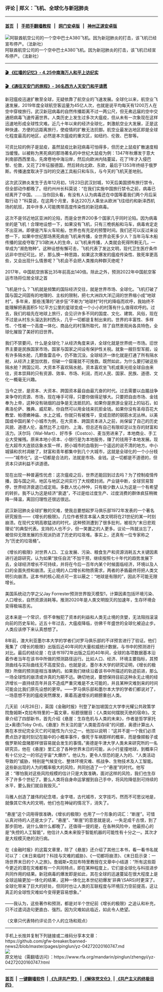 ### 评论 | 郑义：飞机、全球化与新冠肺炎
------------------------

#### [首页](https://github.com/gfw-breaker/banned-news2/blob/master/README.md) &nbsp;&nbsp;|&nbsp;&nbsp; [手把手翻墙教程](https://github.com/gfw-breaker/guides/wiki) &nbsp;&nbsp;|&nbsp;&nbsp; [网门安卓版](https://github.com/oGate2/oGate) &nbsp;&nbsp;|&nbsp;&nbsp; [神州正道安卓版](https://github.com/SzzdOgate/update) 



<div id="headerimg">
 <img alt="阿联酋航空公司的一个空中巴士A380飞机。因为新冠肺炎的打击，该飞机已经宣布停产。（法新社）" src="https://www.rfa.org/mandarin/pinglun/zhengyi/yz-04272020160747.html/000_1QV7K8.jpg/@@images/dd0b0437-c8b2-4ede-b1fa-c6ce8524d44d.jpeg" title="阿联酋航空公司的一个空中巴士A380飞机。因为新冠肺炎的打击，该飞机已经宣布停产。（法新社）"/>
 <div id="headerimgcontents">
  <div id="headerimgcaption">
   <span>
    阿联酋航空公司的一个空中巴士A380飞机。因为新冠肺炎的打击，该飞机已经宣布停产。（法新社）
   </span>
   <!-- zoomattribute -->
  </div>
  <!-- headerimgcaption -->
 </div>
 <!-- headerimagecontents -->
</div>

<hr/>


#### [ 🎬  《红墙的记忆》- 4.25中南海万人和平上访纪实](http://141.164.63.187:10000/videos/legend/425.html)

 #### [ 🎬  《通往天安门的旅程》- 36名西方人天安门和平请愿 ](http://141.164.63.187:10000/videos/legend/JTT.html)

<div id="storytext">
 <div>
  <div class="slot_header">
  </div>
 </div>
 <p>
  新冠瘟疫迅速扩散至全球，无疑依靠了航空业的飞速发展。全球化以来，航空业飞速发展，2019年度全球航空客运量为45亿人次，也就是说平均每天有1200万人在空中穿梭旅行。武汉新冠病毒的自然传播距离不过一两公尺，但无弗远届的空中交通把病毒飞速传遍世界。人类历史上发生过多次大瘟疫，但从未有一次象现在这样迅速地形成全球性灾难。近几十年以来的经济全球化，刺激航空业大发展，正是这种快速、方便的远距离旅行，使疫情的扩散无法抗御。航空业最发达地区即是全球化程度最高的地区，必然是本次瘟疫的重灾区，如纽约、伦敦、巴黎等。
  <br/>
  <br/>
  可资比较的例子是鼠疫，虽然鼠疫比新冠病毒可怕得多，但历史上鼠疫扩散速度相当缓慢。以被称为黑死病的那场著名的中世纪大鼠疫为例：1347年秋爆发于意大利南部西西里岛，先席卷地中海沿岸，然后向欧洲内陆蔓延，花了1年才入侵巴黎、伦敦，又花了2年征服德国，然后转向北欧、东欧，最后于1353年终结于俄罗斯。传播速度取决于当时的交通工具船只和车队，与今天的飞机天差地别。
  <br/>
  <br/>
  这次武汉肺炎发生于去年12月初，1月23日武汉封城，10天后美国颁布旅行禁令，但全部动作都晚了。纽约州州长科莫说：“在我们实施中国旅行禁令之前，病毒已经离开了中国。……当你回头看，有没有人认为病毒还在中国等着我们两个月后采取行动？”科莫说，在这两个月里，多达220万人乘坐从欧洲飞往纽约和新泽西机场的航班，其中许多人可能携带高度传染性的新冠病毒。
  <br/>
  <br/>
  这次不是邻近地区亚洲的沦陷，而是全世界200多个国家几乎同时沦陷。因为病毒坐的是飞机！合理地设想一下，如果没有飞机，只有三桅帆船和马车，病毒肯定走不出亚洲。即便是汽车火车轮船，世界也有充足的预警时间。我们还可以反过来设想一下，如果中世纪那场黑死病由飞机来传播，全世界会死多少人？当年马车木船传播的鼠疫夺取了1/3欧洲人的生命，以飞机来传播，人类就会死得所剩无几，一举成为“濒危物种”。这种设想有懈可击，飞机代表了发达文明，现代卫生医疗条件远非中世纪可比。好，那么换一种思路，如果这次爆发的瘟疫传染性、致死率更高些，又会出现什么情景呢？飞机会不会把人类推向种群灭绝呢？
  <br/>
  <br/>
  2017年，中国航空旅客比35年前高出140倍。除此之外，预测2022年中国航空客运市场将位居全球之首
  <br/>
  <br/>
  飞机是什么？飞机就是频繁的国际经济交往，就是世界市场、全球化。飞机打破了国与国之间固有的地理的、主权的限制，把七大洲四大洋辽阔的世界缩小成“地球村”。多年来，那些浅薄的“进步狂”不断为“地球村”时代的降临而欢呼，我始终不能理解把表面积5·1亿平方公里的星球变成一个小小的村落有什么值得欢呼的。过去，我们的祖先在地球上旅行，会见识许多不同的国度、文化、建筑、风俗，现在不过是从村东头溜达到村西头，几乎一切都是复制出来的。世界的丰富性、多样性、个性被一个高度一体化、商品化的村落所取代，除了自然景观尚各具特色，全球化摧毁了美好的旧世界。
  <br/>
  <br/>
  我们不禁要问，什么是全球化？从经济角度来讲，全球化就是世界统一市场。旧世界主要是民族国家市场，国家与国家之间设有保护性关税。就象一艘巨型军舰，设有许多隔水舱，几颗鱼雷击中，仍不致沉没。全球经济一体化就是打通了所有隔水舱，从经济上更加优胜，但破一个窟窿就不可挽救。既然如此，为什么要打破这些隔水舱？跨国公司、大资本不喜欢隔水舱。资本喜欢坐飞机或乘光缆全球自由来往，资本崇拜的只有资源、效率、市场、利润，而对人民、国家、民族、道德、文化一概毫无兴趣。
  <br/>
  <br/>
  当今之世，是资本、大资本、跨国资本最自由最亢奋的时代。过去需要以血腥战争来争夺的资源、市场，现在唾手可得，只要你做得足够大。只要把自由市场、金钱奉为上帝，这种没有硝烟的战争是无法抵抗的。如果你是旅游业皇冠上的钻石，如弗洛伦萨、雅典、威尼斯，你自然可以用金钱来抗拒金钱。如果你没有圣母百花大教堂、帕德嫩神庙、水上之城，你就只有被推平，变成丑陋的钢筋水泥丛林。以美国或中国的某个小城市为例，在大资本、跨国资本进入之前，尚保留了自己的历史风貌、道德人伦，虽然比不上纽约、上海，但总还有自己有限却足以生存的财富和活力。沃尔玛（Wal-Mart）、好市多（Costco）、麦当劳进来了，本地商业、手工业大受摧残。原来本地小资本、小银行是为本地服务，赚了的钱用于本地发展。现在大超市大连锁店象水泵一样，把小城市的血吸到一个遥远的说不清的地方。中小城镇和农村凋敝了，财富和青年都集中到几个大城市，这就是全球化的一个小分枝——“城市化”。这一切都是合法的，法就是市场、金钱。这一切都是不道德的，但资本只讲利益不讲道德。
  <br/>
  <br/>
  现在出现一种普遍性忧虑：这次瘟疫之后，世界还能回到过去吗？为了控制疫情传播，国与国之间，地区与地区之间实行了大规模封闭。产业链中断，全球贸易暂停，世界经济衰退已成定局。多数人忧心忡忡，只有极少数人认为这是一个有希望的转折。我不认为这是经济“衰退”，不过是给过度生产、过度消费的群体疯狂稍微降一降温，离回归理性还很远很远。
  <br/>
  <br/>
  武汉新冠肺炎全球扩散的灾难，使我总要想起罗马俱乐部1972年发表的一个著名研究报告——《增长的极限》。几位作者预言本届人类文明将在21世纪的某一时刻崩溃。在现代文明高歌猛进的时代，这种预测遭到了很多批判，被视为“末日悲观理论”的典型代表。支持的人也不少，但一笑置之的人更多。议论一阵就淡忘了，被信仰无限发展的乐观派扔进了历史的垃圾堆。事实上，还真有一位专家称之为“历史的垃圾桶”。
  <br/>
  <br/>
  《增长的极限》对世界人口、工业发展、污染、粮食生产和资源消耗五大关键因素进行追踪研究，认为如果“放任自流”不加干预，继续按照七十年代的趋势发展下去，全球经济增长不可持续，并将在今后一百年内某个时候面临经济，环境以及人口的全面失控和崩溃。无止境的人口增长和物质需求，两者的矛盾最终将把人类文明引向崩溃。这本书的核心观点可一言以蔽之：“地球是有限的”，因此不可能无限增长。
  <br/>
  <br/>
  美国系统动力学之父Jay Forrester预测世界毁灭模型1，计算因素包括环境污染、人口增长，自然资源消耗等。推测2020年是人类文明毁灭的加速年，生存环境会变得极端恶劣。
  <br/>
  <br/>
  这本来是一个常识，但不幸触犯了资本的利益和人类无止境的贪婪，无法阻挡滚滚向前的历史车轮。近五十年过去，大瘟疫降临，彷佛千年盛世的全球化被迫止步。人类应该停下来认真想想了。
  <br/>
  <br/>
  8年前，澳大利亚墨尔本大学的学者们对罗马俱乐部的不详预言进行了验证。他们蒐集了《增长的极限》出版后近40年间的大量权威统计数据，与书中的预测进行对比。最后的结论是：在该书1972年出版之后的40年间，全球的各项数据基本沿着作者当年在该书中所做的预测路径运行。比如人口、经济、环境主要指标，其预测曲线与实际曲线无不高度契合。也就是说，墨尔本大学的研究证明，《增长的极限》所做的预测是相当准确的。如果我们继续沿着该书中所描述的轨迹前进，那么一场全球性的崩溃或许真的为期不远。确切地说，要想保持目前这种永无止境的经济增长一直持续百年并且不造成严重灾难是不太可能的，并且某种灾难到来的时间可能会比我们原先设想的更早。——罗马俱乐部和墨尔本大学的学者们都说对了，一场意想不到的瘟疫突然爆发，乘着高速增长的翅膀重创人类。
  <br/>
  <br/>
  几天前（4月26日），英国《金融时报》刊登了新加坡国立大学李光耀公共政策学院詹姆斯•克拉布特里的一篇文章，标题很醒目：《人类如何摆脱灭绝的宿命》。文章介绍了四部新书，首先介绍《悬崖：生存危机与人类的未来》，作者是哲学家托比•奥德(Toby Ord)。《悬崖》所关注的是“人类能否存续”的问题，奥德计算出人类在本世纪完全灭亡的可能性为六分之一。他加以说明：“这并不是一个我们必须费点劲才能时刻记在脑中的小概率事件，像死于车祸那样的概率，而是像掷骰子或俄罗斯轮盘赌那样很容易就会发生的事情。”奥德是牛津大学人类未来研究所的一名研究员，他在《悬崖》里汇总了各种世界末日的可能，从小行星撞地球，到概率只有十亿分之一的邻近宇宙“大爆炸”。他认为，更令人惊恐的是人为的、“人类活动导致的”威胁，特别是气候变化、整体环境灾难、核战争、生物技术及人工智能。这些新出现的人为的概率极大的风险，共同创造了一个“悬崖”的时代。他写道：“哪怕我对这些风险规模的估计只是大致准确，面对这样的风险，我们也生存不了许多个世纪了。要么人类将自身命运掌握到自己手中，将风险降低到可持续的水平，要么我们就自我毁灭。”
  <br/>
  <br/>
  马雅人创造了雄伟的纪念塔，金字塔，古代城市，文字技巧，然而不可思议地是，就像其它伟大的文明，他们也在神祕的情况下，消失了。
  <br/>
  <br/>
  “悬崖”这个词用得很准确，《增长的极限》也用了一个形象的词汇：“断崖”。可惜认真对待的人还是太少了。“悬崖”、“断崖”的意思就是说，一失足成千古恨，到了那步田地，说什么做什么都晚了。还值得一提的是，在各种风险中，他最担心的是“失控的人工智能”，他估计人类未来毁于智能机器的可能性有十分之一。其次才是大规模灭绝的流行病。
  <br/>
  <br/>
  在《金融时报》的这篇文章里，除了《悬崖》还介绍了其他三本书，看一看书名就可以了：《末日来临时？科技与灾难的威胁》、《一切都将崩溃》、《末日启示录：一场世界末日的个人之旅》。詹姆斯•克拉布特里教授在文章中小结道：“所有这些距今更近的潜在灾难都有一个共同特点，即在某种程度上，它们是全球化与科技进步共同作用的结果。新冠病毒的爆发即是如此，其在全球的迅速蔓延在很大程度上是全球运输更加一体化的结果，这种一体化比本世纪初爆发‘非典’(SARS)时更深了。全球化带来了巨大的好处，但同时也让人类的互联程度与环境压力空前提高，这让真正的全球性灾难如今变得更容易想象。”
  <br/>
  <br/>
  ——我认为，这些著作和预测，都是对半个世纪前《增长的极限》之追认和补充，只不过遣词造句更直白、强烈。因为灾难如此临近，如此令人绝望。
  <br/>
  <br/>
  （文章只代表特约评论员个人的立场和观点）
 </p>
</div>

<hr/>
手机上长按并复制下列链接或二维码分享本文章：<br/>
https://github.com/gfw-breaker/banned-news2/blob/master/pages/pinglun/yz-04272020160747.md <br/>
<a href='https://github.com/gfw-breaker/banned-news2/blob/master/pages/pinglun/yz-04272020160747.md'><img src='https://github.com/gfw-breaker/banned-news2/blob/master/pages/pinglun/yz-04272020160747.md.png'/></a> <br/>
原文地址（需翻墙访问）：https://www.rfa.org/mandarin/pinglun/zhengyi/yz-04272020160747.html


------------------------
#### [首页](https://github.com/gfw-breaker/banned-news2/blob/master/README.md) &nbsp;|&nbsp; [一键翻墙软件](https://github.com/gfw-breaker/nogfw/blob/master/README.md) &nbsp;| [《九评共产党》](https://github.com/gfw-breaker/9ping.md/blob/master/README.md#九评之一评共产党是什么) | [《解体党文化》](https://github.com/gfw-breaker/jtdwh.md/blob/master/README.md) | [《共产主义的终极目的》](https://github.com/gfw-breaker/gczydzjmd.md/blob/master/README.md)


<img src='http://gfw-breaker.win/banned-news2/pages/pinglun/yz-04272020160747.md' width='0px' height='0px'/>